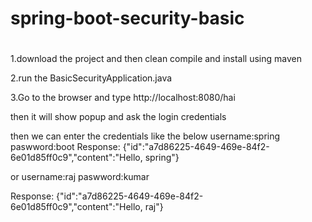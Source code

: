 # spring-boot-security-basic

#
1.download the project and then
clean compile and install using maven

2.run the BasicSecurityApplication.java

3.Go to the browser and type 
http://localhost:8080/hai

then it will show popup and ask the login credentials

then we can enter the credentials like the below
username:spring
paswword:boot
Response:
{"id":"a7d86225-4649-469e-84f2-6e01d85ff0c9","content":"Hello, spring"}

or
username:raj
paswword:kumar

Response:
{"id":"a7d86225-4649-469e-84f2-6e01d85ff0c9","content":"Hello, raj"}



